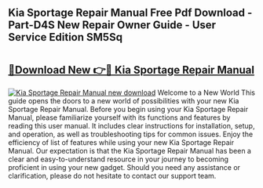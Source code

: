 ## Kia Sportage Repair Manual Free Pdf Download - Part-D4S New Repair Owner Guide - User Service Edition SM5Sq

# <h2><a href="http://bc54273.oget.top/?id=Kia+Sportage+Repair+Manual">🔗Download New 👉🔴 Kia Sportage Repair Manual</a></h2>

[![Kia Sportage Repair Manual new download](https://i.imgur.com/5g1atiW.png)](http://bc54273.oget.top/?id=Kia+Sportage+Repair+Manual)
Welcome to a New World This guide opens the doors to a new world of possibilities with your new Kia Sportage Repair Manual. Before you begin using your Kia Sportage Repair Manual, please familiarize yourself with its functions and features by reading this user manual. It includes clear instructions for installation, setup, and operation, as well as troubleshooting tips for common issues. Enjoy the efficiency of list of features while using your new Kia Sportage Repair Manual. Our expectation is that the Kia Sportage Repair Manual has been a clear and easy-to-understand resource in your journey to becoming proficient in using your new gadget. Should you need any assistance or clarification, please do not hesitate to contact our support team.
